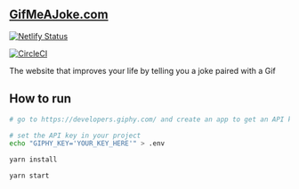 ## [GifMeAJoke.com](https://gifmeajoke.com)

[![Netlify Status](https://api.netlify.com/api/v1/badges/1955426a-e209-4fb9-8890-76f67a166a32/deploy-status)](https://app.netlify.com/sites/gifmeajoke/deploys)

[![CircleCI](https://circleci.com/gh/luiscarlin/gifmeajoke.com.svg?style=svg)](https://circleci.com/gh/luiscarlin/gifmeajoke.com)

The website that improves your life by telling you a joke paired with a Gif

## How to run

```bash
# go to https://developers.giphy.com/ and create an app to get an API key

# set the API key in your project
echo "GIPHY_KEY='YOUR_KEY_HERE'" > .env

yarn install

yarn start
```

